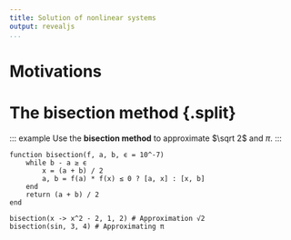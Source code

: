```yaml
---
title: Solution of nonlinear systems
output: revealjs
...
```


# Motivations

# The bisection method {.split}

::: example
Use the **bisection method** to approximate $\sqrt 2$ and $\pi$.
:::

~~~ {.julia .jupyter}
function bisection(f, a, b, ϵ = 10^-7)
    while b - a ≥ ϵ
        x = (a + b) / 2
        a, b = f(a) * f(x) ≤ 0 ? [a, x] : [x, b]
    end
    return (a + b) / 2
end

bisection(x -> x^2 - 2, 1, 2) # Approximation √2
bisection(sin, 3, 4) # Approximating π
~~~
